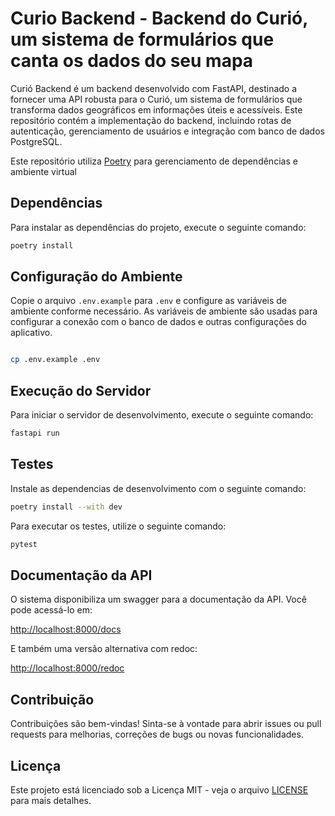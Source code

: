 # Curio Backend - Backend do Curió, um sistema de formulários que canta os dados do seu mapa

Curió Backend é um backend desenvolvido com FastAPI, destinado a fornecer uma API robusta para o Curió, um sistema de formulários que transforma dados geográficos em informações úteis e acessíveis. Este repositório contém a implementação do backend, incluindo rotas de autenticação, gerenciamento de usuários e integração com banco de dados PostgreSQL.

Este repositório utiliza [Poetry](https://python-poetry.org/) para gerenciamento de dependências e ambiente virtual

## Dependências

Para instalar as dependências do projeto, execute o seguinte comando:

```bash
poetry install
```

## Configuração do Ambiente

Copie o arquivo `.env.example` para `.env` e configure as variáveis de ambiente conforme necessário. As variáveis de ambiente são usadas para configurar a conexão com o banco de dados e outras configurações do aplicativo.

```bash

cp .env.example .env
```

## Execução do Servidor

Para iniciar o servidor de desenvolvimento, execute o seguinte comando:

```bash
fastapi run
```

## Testes

Instale as dependencias de desenvolvimento com o seguinte comando:

```bash
poetry install --with dev
```

Para executar os testes, utilize o seguinte comando:

```bash
pytest
```

## Documentação da API

O sistema disponibiliza um swagger para a documentação da API. Você pode acessá-lo em:

[http://localhost:8000/docs](http://localhost:8000/docs)

E também uma versão alternativa com redoc:

[http://localhost:8000/redoc](http://localhost:8000/redoc)

## Contribuição

Contribuições são bem-vindas! Sinta-se à vontade para abrir issues ou pull requests para melhorias, correções de bugs ou novas funcionalidades.

## Licença

Este projeto está licenciado sob a Licença MIT - veja o arquivo [LICENSE](LICENSE) para mais detalhes.
